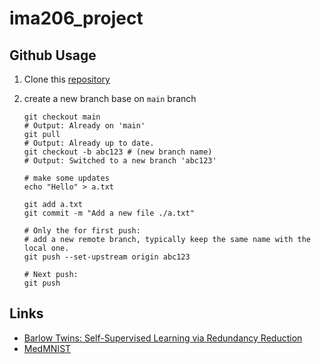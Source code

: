 # ima206_project


## Github Usage


1. Clone this [repository](https://github.com/Lupin2019/ima206_project.git)


2. create a new branch base on `main` branch

   ```shell
   git checkout main 
   # Output: Already on 'main'
   git pull 
   # Output: Already up to date.
   git checkout -b abc123 # (new branch name)
   # Output: Switched to a new branch 'abc123'
   
   # make some updates
   echo "Hello" > a.txt
   
   git add a.txt
   git commit -m "Add a new file ./a.txt"
   
   # Only the for first push:
   # add a new remote branch, typically keep the same name with the local one.
   git push --set-upstream origin abc123
   
   # Next push:
   git push 
   ```

## Links
- [Barlow Twins: Self-Supervised Learning via Redundancy Reduction](https://arxiv.org/abs/2103.03230)
- [MedMNIST](https://medmnist.com/)
